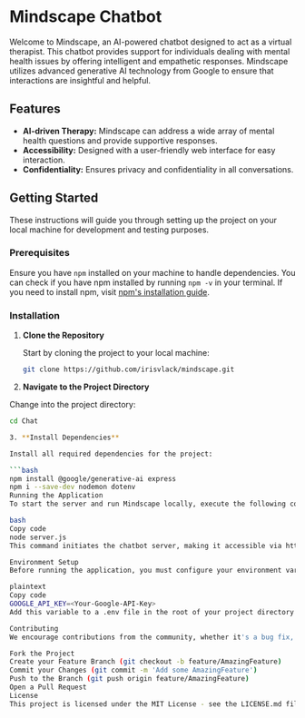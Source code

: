 # Mindscape Chatbot

Welcome to Mindscape, an AI-powered chatbot designed to act as a virtual therapist. This chatbot provides support for individuals dealing with mental health issues by offering intelligent and empathetic responses. Mindscape utilizes advanced generative AI technology from Google to ensure that interactions are insightful and helpful.

## Features

- **AI-driven Therapy:** Mindscape can address a wide array of mental health questions and provide supportive responses.
- **Accessibility:** Designed with a user-friendly web interface for easy interaction.
- **Confidentiality:** Ensures privacy and confidentiality in all conversations.

## Getting Started

These instructions will guide you through setting up the project on your local machine for development and testing purposes.

### Prerequisites

Ensure you have `npm` installed on your machine to handle dependencies. You can check if you have npm installed by running `npm -v` in your terminal. If you need to install npm, visit [npm's installation guide](https://www.npmjs.com/get-npm).

### Installation

1. **Clone the Repository**

   Start by cloning the project to your local machine:
   ```bash
   git clone https://github.com/irisvlack/mindscape.git
   
2. **Navigate to the Project Directory**

Change into the project directory:

```bash
cd Chat

3. **Install Dependencies**

Install all required dependencies for the project:

```bash
npm install @google/generative-ai express
npm i --save-dev nodemon dotenv
Running the Application
To start the server and run Mindscape locally, execute the following command in the terminal:

bash
Copy code
node server.js
This command initiates the chatbot server, making it accessible via http://localhost:3000 or another configured local host and port.

Environment Setup
Before running the application, you must configure your environment variables:

plaintext
Copy code
GOOGLE_API_KEY=<Your-Google-API-Key>
Add this variable to a .env file in the root of your project directory to ensure your API key remains secure.

Contributing
We encourage contributions from the community, whether it's a bug fix, a new feature, or an improvement in documentation. Here's how you can contribute:

Fork the Project
Create your Feature Branch (git checkout -b feature/AmazingFeature)
Commit your Changes (git commit -m 'Add some AmazingFeature')
Push to the Branch (git push origin feature/AmazingFeature)
Open a Pull Request
License
This project is licensed under the MIT License - see the LICENSE.md file for details.
